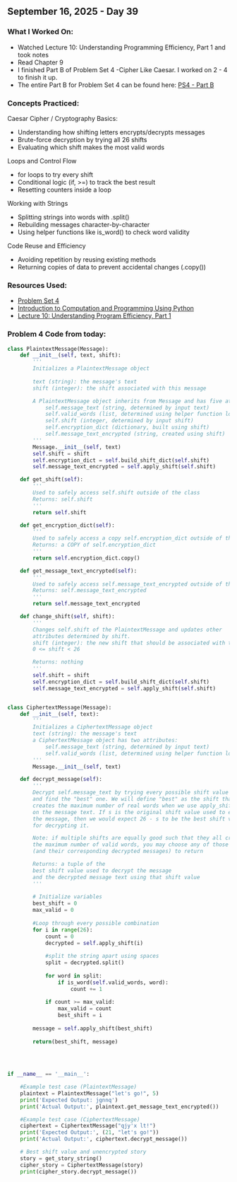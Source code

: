 ## September 16, 2025 - Day 39

### What I Worked On:  
- Watched Lecture 10: Understanding Programming Efficiency, Part 1 and took notes
- Read Chapter 9 
- I finished Part B of Problem Set 4 -Cipher Like Caesar. I worked on 2 - 4 to finish it up. 
- The entire Part B for Problem Set 4 can be found here: [PS4 - Part B](https://github.com/pjad6191/365-days-of-python/blob/main/September2025/Assignments/ps4/ps4b.py)

### Concepts Practiced:  
Caesar Cipher / Cryptography Basics:
- Understanding how shifting letters encrypts/decrypts messages
- Brute-force decryption by trying all 26 shifts
- Evaluating which shift makes the most valid words

Loops and Control Flow
- for loops to try every shift
- Conditional logic (if, >=) to track the best result
- Resetting counters inside a loop

Working with Strings
- Splitting strings into words with .split()
- Rebuilding messages character-by-character
- Using helper functions like is_word() to check word validity

Code Reuse and Efficiency
- Avoiding repetition by reusing existing methods
- Returning copies of data to prevent accidental changes (.copy())
          
### Resources Used:  
- [Problem Set 4](https://ocw.mit.edu/courses/6-0001-introduction-to-computer-science-and-programming-in-python-fall-2016/resources/ps4/)
- [Introduction to Computation and Programming Using Python](https://dn720002.ca.archive.org/0/items/gate-2020-computer-science-and-technology-by-disha-experts/Introduction%20to%20Computation%20and%20Programming%20Using%20Python.pdf)
- [Lecture 10: Understanding Program Efficiency, Part 1](https://ocw.mit.edu/courses/6-0001-introduction-to-computer-science-and-programming-in-python-fall-2016/resources/lecture-10-understanding-program-efficiency-part-1/)
    
### Problem 4 Code from today: 
```python
class PlaintextMessage(Message):
    def __init__(self, text, shift):
        '''
        Initializes a PlaintextMessage object        
        
        text (string): the message's text
        shift (integer): the shift associated with this message

        A PlaintextMessage object inherits from Message and has five attributes:
            self.message_text (string, determined by input text)
            self.valid_words (list, determined using helper function load_words)
            self.shift (integer, determined by input shift)
            self.encryption_dict (dictionary, built using shift)
            self.message_text_encrypted (string, created using shift)
        '''
        Message.__init__(self, text) 
        self.shift = shift
        self.encryption_dict = self.build_shift_dict(self.shift)
        self.message_text_encrypted = self.apply_shift(self.shift) 

    def get_shift(self):
        '''
        Used to safely access self.shift outside of the class
        Returns: self.shift
        '''
        return self.shift

    def get_encryption_dict(self):
        '''
        Used to safely access a copy self.encryption_dict outside of the class
        Returns: a COPY of self.encryption_dict
        '''
        return self.encryption_dict.copy()

    def get_message_text_encrypted(self):
        '''
        Used to safely access self.message_text_encrypted outside of the class
        Returns: self.message_text_encrypted
        '''
        return self.message_text_encrypted

    def change_shift(self, shift):
        '''
        Changes self.shift of the PlaintextMessage and updates other 
        attributes determined by shift.        
        shift (integer): the new shift that should be associated with this message.
        0 <= shift < 26

        Returns: nothing
        '''
        self.shift = shift
        self.encryption_dict = self.build_shift_dict(self.shift)
        self.message_text_encrypted = self.apply_shift(self.shift)


class CiphertextMessage(Message):
    def __init__(self, text):
        '''
        Initializes a CiphertextMessage object         
        text (string): the message's text
        a CiphertextMessage object has two attributes:
            self.message_text (string, determined by input text)
            self.valid_words (list, determined using helper function load_words)
        '''
        Message.__init__(self, text) 

    def decrypt_message(self):
        '''
        Decrypt self.message_text by trying every possible shift value
        and find the "best" one. We will define "best" as the shift that
        creates the maximum number of real words when we use apply_shift(shift)
        on the message text. If s is the original shift value used to encrypt
        the message, then we would expect 26 - s to be the best shift value 
        for decrypting it.

        Note: if multiple shifts are equally good such that they all create 
        the maximum number of valid words, you may choose any of those shifts 
        (and their corresponding decrypted messages) to return

        Returns: a tuple of the 
        best shift value used to decrypt the message
        and the decrypted message text using that shift value
        '''
        
        # Initialize variables
        best_shift = 0
        max_valid = 0
                
        #Loop through every possible combination 
        for i in range(26):
            count = 0
            decrypted = self.apply_shift(i)
            
            #split the string apart using spaces 
            split = decrypted.split()
                        
            for word in split:
                if is_word(self.valid_words, word):
                    count += 1            
            
            if count >= max_valid:
                max_valid = count
                best_shift = i
                    
        message = self.apply_shift(best_shift)       
        
        return(best_shift, message)
        
        
        

if __name__ == '__main__':

    #Example test case (PlaintextMessage)
    plaintext = PlaintextMessage("let's go!", 5)
    print('Expected Output: jgnnq')
    print('Actual Output:', plaintext.get_message_text_encrypted())

    #Example test case (CiphertextMessage)
    ciphertext = CiphertextMessage("qjy'x lt!")
    print('Expected Output:', (21, "let's go!"))
    print('Actual Output:', ciphertext.decrypt_message())

    # Best shift value and unencrypted story 
    story = get_story_string()
    cipher_story = CiphertextMessage(story)
    print(cipher_story.decrypt_message())

```
